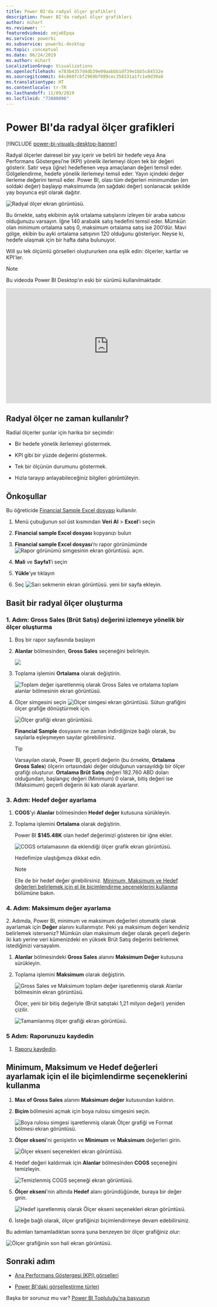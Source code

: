 ```yaml
---
title: Power BI'da radyal ölçer grafikleri
description: Power BI'da radyal ölçer grafikleri
author: mihart
ms.reviewer: ''
featuredvideoid: xmja6Epqa
ms.service: powerbi
ms.subservice: powerbi-desktop
ms.topic: conceptual
ms.date: 06/24/2019
ms.author: mihart
LocalizationGroup: Visualizations
ms.openlocfilehash: e783b4357d4db39e09aabbb1df39e1bb5c84532e
ms.sourcegitcommit: 64c860fcbf2969bf089cec358331a1fc1e0d39a8
ms.translationtype: HT
ms.contentlocale: tr-TR
ms.lasthandoff: 11/09/2019
ms.locfileid: "73880896"
---
```

# <a name="radial-gauge-charts-in-power-bi"></a>Power BI'da radyal ölçer grafikleri

[!INCLUDE [power-bi-visuals-desktop-banner](../includes/power-bi-visuals-desktop-banner.md)]

Radyal ölçerler dairesel bir yay içerir ve belirli bir hedefe veya Ana Performans Göstergesi’ne (KPI) yönelik ilerlemeyi ölçen tek bir değeri gösterir. Satır veya (*iğne*) hedeflenen veya amaçlanan değeri temsil eder. Gölgelendirme, hedefe yönelik ilerlemeyi temsil eder. Yayın içindeki değer ilerleme değerini temsil eder. Power BI, olası tüm değerleri minimumdan (en soldaki değer) başlayıp maksimumda (en sağdaki değer) sonlanacak şekilde yay boyunca eşit olarak dağıtır.

![Radyal ölçer ekran görüntüsü.](media/power-bi-visualization-radial-gauge-charts/gauge-m.png)

Bu örnekte, satış ekibinin aylık ortalama satışlarını izleyen bir araba satıcısı olduğunuzu varsayın. İğne 140 arabalık satış hedefini temsil eder. Mümkün olan minimum ortalama satış 0, maksimum ortalama satış ise 200’dür.  Mavi gölge, ekibin bu ayki ortalama satışının 120 olduğunu gösteriyor. Neyse ki, hedefe ulaşmak için bir hafta daha bulunuyor.

Will şu tek ölçümlü görselleri oluştururken ona eşlik edin: ölçerler, kartlar ve KPI'ler.
   > [!NOTE]
   > Bu videoda Power BI Desktop’ın eski bir sürümü kullanılmaktadır.
   > 
   > 
<iframe width="560" height="315" src="https://www.youtube.com/embed/xmja6EpqaO0?list=PL1N57mwBHtN0JFoKSR0n-tBkUJHeMP2cP" frameborder="0" allowfullscreen></iframe>

## <a name="when-to-use-a-radial-gauge"></a>Radyal ölçer ne zaman kullanılır?

Radial ölçerler şunlar için harika bir seçimdir:

* Bir hedefe yönelik ilerlemeyi göstermek.

* KPI gibi bir yüzde değerini göstermek.

* Tek bir ölçünün durumunu göstermek.

* Hızla tarayıp anlayabileceğiniz bilgileri görüntüleyin.

## <a name="prerequisites"></a>Önkoşullar

Bu öğreticide [Financial Sample Excel dosyası](https://download.microsoft.com/download/9/6/D/96DDC2FF-2568-491D-AAFA-AFDD6F763AE3/Retail%20Analysis%20Sample%20PBIX.pbix) kullanılır.

1. Menü çubuğunun sol üst kısmından **Veri Al** > **Excel**’i seçin
   
2. **Financial sample Excel dosyası** kopyanızı bulun

1. **Financial sample Excel dosyası**’nı rapor görünümünde ![Rapor görünümü simgesinin ekran görüntüsü.](media/power-bi-visualization-kpi/power-bi-report-view.png) açın.

1. **Mali** ve **Sayfa1**’i seçin

1. **Yükle**’ye tıklayın

1. Seç ![Sarı sekmenin ekran görüntüsü.](media/power-bi-visualization-kpi/power-bi-yellow-tab.png) yeni bir sayfa ekleyin.



## <a name="create-a-basic-radial-gauge"></a>Basit bir radyal ölçer oluşturma

### <a name="step-1-create-a-gauge-to-track-gross-sales"></a>1\. Adım: Gross Sales (Brüt Satış) değerini izlemeye yönelik bir ölçer oluşturma

1. Boş bir rapor sayfasında başlayın

1. **Alanlar** bölmesinden, **Gross Sales** seçeneğini belirleyin.

   ![](media/power-bi-visualization-radial-gauge-charts/grosssalesvalue-new.png)

1. Toplama işlemini **Ortalama** olarak değiştirin.

   ![Toplam değer işaretlenmiş olarak Gross Sales ve ortalama toplam alanlar bölmesinin ekran görüntüsü.](media/power-bi-visualization-radial-gauge-charts/changetoaverage-new.png)

1. Ölçer simgesini seçin ![Ölçer simgesi ekran görüntüsü.](media/power-bi-visualization-radial-gauge-charts/gaugeicon-new.png) Sütun grafiğini ölçer grafiğe dönüştürmek için.

    ![Ölçer grafiği ekran görüntüsü.](media/power-bi-visualization-radial-gauge-charts/gauge-no-target.png)

    **Financial Sample** dosyasını ne zaman indirdiğinize bağlı olarak, bu sayılarla eşleşmeyen sayılar görebilirsiniz.

    > [!TIP]
    > Varsayılan olarak, Power BI, geçerli değerin (bu örnekte, **Ortalama Gross Sales**) ölçerin ortasındaki değer olduğunun varsayıldığı bir ölçer grafiği oluşturur. **Ortalama Brüt Satış** değeri 182.760 ABD doları olduğundan, başlangıç değeri (Minimum) 0 olarak, bitiş değeri ise (Maksimum) geçerli değerin iki katı olarak ayarlanır.

### <a name="step-3-set-a-target-value"></a>3\. Adım: Hedef değer ayarlama

1. **COGS**’yi **Alanlar** bölmesinden **Hedef değer** kutusuna sürükleyin.

1. Toplama işlemini **Ortalama** olarak değiştirin.

   Power BI **$145.48K** olan hedef değerimizi gösteren bir iğne ekler.

   ![COGS ortalamasının da eklendiği ölçer grafik ekran görüntüsü.](media/power-bi-visualization-radial-gauge-charts/gaugeinprogress-new.png)

    Hedefimize ulaştığımıza dikkat edin.

   > [!NOTE]
   > Elle de bir hedef değer girebilirsiniz. [Minimum, Maksimum ve Hedef değerleri belirlemek için el ile biçimlendirme seçeneklerini kullanma](#use-manual-format-options-to-set-minimum-maximum-and-target-values) bölümüne bakın.

### <a name="step-4-set-a-maximum-value"></a>4\. Adım: Maksimum değer ayarlama

2\. Adımda, Power BI, minimum ve maksimum değerleri otomatik olarak ayarlamak için **Değer** alanını kullanmıştır. Peki ya maksimum değeri kendiniz belirlemek isterseniz? Mümkün olan maksimum değer olarak geçerli değerin iki katı yerine veri kümenizdeki en yüksek Brüt Satış değerini belirlemek istediğinizi varsayalım.

1. **Alanlar** bölmesindeki **Gross Sales** alanını **Maksimum Değer** kutusuna sürükleyin.

1. Toplama işlemini **Maksimum** olarak değiştirin.

   ![Gross Sales ve Maksimum toplam değer işaretlenmiş olarak Alanlar bölmesinin ekran görüntüsü.](media/power-bi-visualization-radial-gauge-charts/setmaximum-new.png)

   Ölçer, yeni bir bitiş değeriyle (Brüt satıştaki 1,21 milyon değeri) yeniden çizilir.

   ![Tamamlanmış ölçer grafiği ekran görüntüsü.](media/power-bi-visualization-radial-gauge-charts/power-bi-final-gauge.png)

### <a name="step-5-save-your-report"></a>5 Adım: Raporunuzu kaydedin

1. [Raporu kaydedin](../service-report-save.md).

## <a name="use-manual-format-options-to-set-minimum-maximum-and-target-values"></a>Minimum, Maksimum ve Hedef değerleri ayarlamak için el ile biçimlendirme seçeneklerini kullanma

1. **Max of Gross Sales** alanını **Maksimum değer** kutusundan kaldırın.

1. **Biçim** bölmesini açmak için boya rulosu simgesini seçin.

   ![Boya rulosu simgesi işaretlenmiş olarak Ölçer grafiği ve Format bölmesi ekran görüntüsü.](media/power-bi-visualization-radial-gauge-charts/power-bi-roller.png)

1. **Ölçer ekseni**'ni genişletin ve **Minimum** ve **Maksimum** değerleri girin.

    ![Ölçer ekseni seçenekleri ekran görüntüsü.](media/power-bi-visualization-radial-gauge-charts/power-bi-gauge-axis.png)

1. Hedef değeri kaldırmak için **Alanlar** bölmesinden **COGS** seçeneğini temizleyin.

    ![Temizlenmiş COGS seçeneği ekran görüntüsü.](media/power-bi-visualization-radial-gauge-charts/pbi-remove-target.png)

1. **Ölçer ekseni**'nin altında **Hedef** alanı göründüğünde, buraya bir değer girin.

     ![Hedef işaretlenmiş olarak Ölçer ekseni seçenekleri ekran görüntüsü.](media/power-bi-visualization-radial-gauge-charts/power-bi-gauge-target.png)

1. İsteğe bağlı olarak, ölçer grafiğinizi biçimlendirmeye devam edebilirsiniz.

Bu adımları tamamladıktan sonra şuna benzeyen bir ölçer grafiğiniz olur:

![Ölçer grafiğinin son hali ekran görüntüsü.](media/power-bi-visualization-radial-gauge-charts/power-bi-final.png)

## <a name="next-step"></a>Sonraki adım

* [Ana Performans Göstergesi (KPI) görselleri](power-bi-visualization-kpi.md)

* [Power BI'daki görselleştirme türleri](power-bi-visualization-types-for-reports-and-q-and-a.md)

Başka bir sorunuz mu var? [Power BI Topluluğu'na başvurun](https://community.powerbi.com/)
